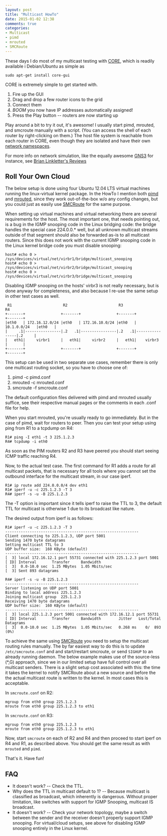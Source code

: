 ```yaml
---
layout: post
title: "Multicast HowTo"
date: 2015-01-02 12:38
comments: true
categories:
- Multicast
- pimd
- mrouted
- SMCRoute
---
```


These days I do most of my multicast testing with
[CORE](http://www.nrl.navy.mil/itd/ncs/products/core), which is
readily available i Debian/Ubuntu as simple as

    sudo apt-get install core-gui

CORE is extremely simple to get started with.

   1.  Fire up the GUI
   2.  Drag and drop a few router icons to the grid
   3.  Connect them
   4.  *BOOM* you now have IP addresses automatically assigned!
   5.  Press the Play button -- routers are now starting up

Play around a bit to try it out, it's awesome!  I usually start pimd,
mrouted, and smcroute manually with a script.  (You can access the shell
of each router by right-clicking on them.)  The host file system is
reachable from each router in CORE, even though they are isolated and
have their own
[network namespaces](http://blog.scottlowe.org/2013/09/04/introducing-linux-network-namespaces/).

For more info on network simulation, like the equally awesome
[GNS3](http://www.gns3.com/) for instance, see
[Brian Linkletter's Reviews](http://www.brianlinkletter.com/open-source-network-simulators/)
   

Roll Your Own Cloud
-------------------

The below setup is done using four Ubuntu 12.04 LTS virtual machines
running the linux-virtual kernel package.  In the HowTo I mention both
[pimd](/pimd.html) and [mrouted](/mrouted.html), since they work
out-of-the-box w/o any config changes, but you could just as easily
use [SMCRoute](/smcroute.html) for the same purpose.

When setting up virtual machines and virtual networking there are
several requirements for the host.  The most important one, that needs
pointing out, is a bug in the IGMP snooping code in the Linux bridging
code: the bridge handles the special case 224.0.0.* well, but all
unknown multicast streams outside of that segment should also be
forwarded as-is to all multicast routers.  Since this does not work
with the current IGMP snooping code in the Linux kernel bridge code
you must disable snooping:

    host# echo 0 > /sys/devices/virtual/net/virbr1/bridge/multicast_snooping
    host# echo 0 > /sys/devices/virtual/net/virbr2/bridge/multicast_snooping
    host# echo 0 > /sys/devices/virtual/net/virbr3/bridge/multicast_snooping

Disabling IGMP snooping on the hosts' virbr3 is not really necessary,
but is done anyway for completeness, and also because I re-use the
same setup in other test cases as well.

     R1                       R2                       R3                       R4
    +-------+                +-------+                +-------+                +-------+
    |eth0   | 172.16.12.0/24 |eth0   | 172.16.10.0/24 |eth0   |  10.1.0.0/24   |eth0   |
    |     .1|----------------|.2   .1|----------------|.2   .1|----------------|.2     |
    |   eth1|     virbr1     |   eth1|     virbr2     |   eth1|    virbr3      |       |
    +-------+                +-------+                +-------+                +-------+

This setup can be used in two separate use cases, remember there is only
one multicast routing socket, so you have to choose one of:

   1.  pimd -c pimd.conf
   2.  mrouted -c mrouted.conf
   3.  smcroute -f smcroute.conf

The default configuration files delivered with pimd and mrouted usually
suffice, see their respective manual pages or the comments in each .conf
file for help.

When you start mrouted, you're usually ready to go immediately.  But
in the case of pimd, wait for routers to peer.  Then you can test your
setup using ping from R1 to a tcpdump on R4:

    R1# ping -I eth1 -t 3 225.1.2.3
    R4# tcpdump -i eth0

As soon as the PIM routers R2 and R3 have peered you should start seeing
ICMP traffic reaching R4.

Now, to the actual test case.  The first command for R1 adds a route for
all multicast packets, that is necessary for all tools where you cannot
set the outbound interface for the multicast stream, in our case iperf.
 
    R1# ip route add 224.0.0.0/4 dev eth1
    R1# iperf -u -c 225.1.2.3 -T 3
    R4# iperf -s -u -B 225.1.2.3

The -T option is important since it tells iperf to raise the TTL to 3,
the default TTL for multicast is otherwise 1 due to its broadcast like
nature.

The desired output from iperf is as follows:

    R1# iperf -u -c 225.1.2.3 -T 3
    ------------------------------------------------------------
    Client connecting to 225.1.2.3, UDP port 5001
    Sending 1470 byte datagrams
    Setting multicast TTL to 3
    UDP buffer size:  160 KByte (default)
    ------------------------------------------------------------
    [  3] local 172.16.12.1 port 55731 connected with 225.1.2.3 port 5001
    [ ID] Interval       Transfer     Bandwidth
    [  3]  0.0-10.0 sec  1.25 MBytes  1.05 Mbits/sec
    [  3] Sent 893 datagrams

    R4# iperf -s -u -B 225.1.2.3
    ------------------------------------------------------------
    Server listening on UDP port 5001
    Binding to local address 225.1.2.3
    Joining multicast group  225.1.2.3
    Receiving 1470 byte datagrams
    UDP buffer size:  160 KByte (default)
    ------------------------------------------------------------
    [  3] local 225.1.2.3 port 5001 connected with 172.16.12.1 port 55731
    [ ID] Interval       Transfer     Bandwidth        Jitter   Lost/Total Datagrams
    [  3]  0.0-10.0 sec  1.25 MBytes  1.05 Mbits/sec   0.268 ms    0/  893 (0%)

To achieve the same using [SMCRoute](/smcroute.html) you need to setup
the multicast routing rules manually.  The by far easiest way to do
this is to update `/etc/smcroute.conf` and and start/restart smcroute,
or send `SIGHUP` to an already running daemon.  The below example makes
use of the source-less (*,G) approach, since we in our limited setup
have full control over all multicast senders.  There is a slight setup
cost associated with this: the time it takes the kernel to notify
SMCRoute about a new source and before the the actual multicast route
is written to the kernel.  In most cases this is acceptable.

In `smcroute.conf` on R2:

    mgroup from eth0 group 225.1.2.3
    mroute from eth0 group 225.1.2.3 to eth1

In `smcroute.conf` on R3:

    mgroup from eth0 group 225.1.2.3
    mroute from eth0 group 225.1.2.3 to eth1

Now, start `smcroute` on each of R2 and R4 and then proceed to start
iperf on R4 and R1, as described above. You should get the same result
as with `mrouted` and `pimd`.

That's it. Have fun!

FAQ
---

   * It doesn't work? -- Check the TTL.
   * Why does the TTL in multicast default to 1? -- Because multicast is
     classified as broadcast, which inherently is dangerous.  Without
     proper limitation, like switches with support for IGMP Snooping,
     multicast IS broadcast.
   * It doesn't work? -- Check your network topology, maybe a switch
     between the sender and the receiver doesn't properly support IGMP
     snooping.  For virtual/cloud setups, see above for disabling IGMP
     snooping entirely in the Linux kernel.
